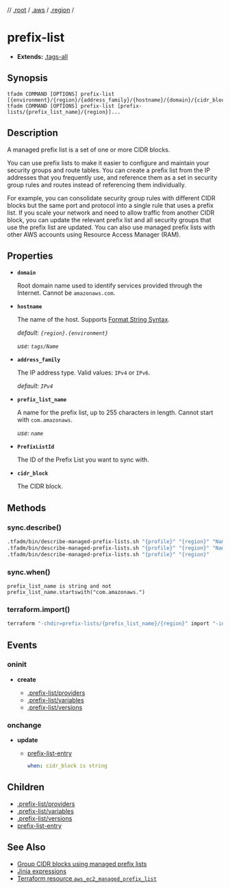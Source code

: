 // [.root] / [.aws] / [.region] /

# prefix-list

- **Extends:** [.tags-all](.tags-all.md)

## Synopsis

```
tfadm COMMAND [OPTIONS] prefix-list [{environment}/{region}/{address_family}/{hostname}/{domain}/{cidr_block}]...
tfadm COMMAND [OPTIONS] prefix-list [prefix-lists/{prefix_list_name}/{region}]...
```

## Description

A managed prefix list is a set of one or more CIDR blocks.

You can use prefix lists to make it easier to configure and maintain your security groups and route tables. You can create a prefix list from the IP addresses that you frequently use, and reference them as a set in security group rules and routes instead of referencing them individually.

For example, you can consolidate security group rules with different CIDR blocks but the same port and protocol into a single rule that uses a prefix list. If you scale your network and need to allow traffic from another CIDR block, you can update the relevant prefix list and all security groups that use the prefix list are updated. You can also use managed prefix lists with other AWS accounts using Resource Access Manager (RAM).

## Properties

- **`domain`**

  Root domain name used to identify services provided through the Internet. Cannot be `amazonaws.com`.

- **`hostname`**

  The name of the host. Supports [Format String Syntax].

  *default: `{region}.{environment}`*

  *use: `tags/Name`*

- **`address_family`**

  The IP address type. Valid values: `IPv4` or `IPv6`.

  *default: `IPv4`*

- **`prefix_list_name`**

  A name for the prefix list, up to 255 characters in length. Cannot start with `com.amazonaws`.

  *use: `name`*

- **`PrefixListId`**
  
  The ID of the Prefix List you want to sync with.

- **`cidr_block`**
  
  The CIDR block.

## Methods

### sync.describe()

```bash
.tfadm/bin/describe-managed-prefix-lists.sh "{profile}" "{region}" "Name=prefix-list-id,Values={PrefixListId}" || \
.tfadm/bin/describe-managed-prefix-lists.sh "{profile}" "{region}" "Name=prefix-list-name,Values={prefix_list_name}" || \
.tfadm/bin/describe-managed-prefix-lists.sh "{profile}" "{region}"
```

### sync.when()

```
prefix_list_name is string and not prefix_list_name.startswith("com.amazonaws.")
```

### terraform.import()

```bash
terraform "-chdir=prefix-lists/{prefix_list_name}/{region}" import "-input=false" "aws_ec2_managed_prefix_list.this" "{PrefixListId}"
```

## Events

### oninit

- **create**

  - [.prefix-list/providers]
  - [.prefix-list/variables]
  - [.prefix-list/versions]

### onchange

- **update**

  - [prefix-list-entry]

    ```yaml
    when: cidr_block is string
    ```

## Children

- [.prefix-list/providers]
- [.prefix-list/variables]
- [.prefix-list/versions]
- [prefix-list-entry]

## See Also

- [Group CIDR blocks using managed prefix lists](https://docs.aws.amazon.com/vpc/latest/userguide/managed-prefix-lists.html)
- [Jinja expressions](https://jinja.palletsprojects.com/en/3.1.x/templates/#expressions)
- [Terraform resource `aws_ec2_managed_prefix_list`](https://registry.terraform.io/providers/hashicorp/aws/latest/docs/resources/ec2_managed_prefix_list)

[.aws]: README.md
[.prefix-list/providers]: .prefix-list/providers.md
[.prefix-list/versions]: .prefix-list/versions.md
[.prefix-list/variables]: .prefix-list/variables.md
[.region]: .region.md
[.root]: ../../../.tfadm/resources/README.md
[Format String Syntax]: https://docs.python.org/3/library/string.html#format-string-syntax
[prefix-list-entry]: prefix-list-entry.md

